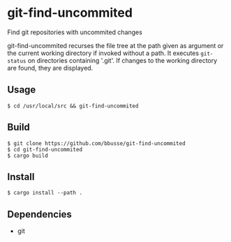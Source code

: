 # git-find-uncommited
Find git repositories with uncommited changes

git-find-uncommited recurses the file tree at the path given as argument
or the current working directory if invoked without a path.
It executes `git-status` on directories containing '.git'.
If changes to the working directory are found, they are displayed.

## Usage
```
$ cd /usr/local/src && git-find-uncommited
```

## Build
```
$ git clone https://github.com/bbusse/git-find-uncommited
$ cd git-find-uncommited
$ cargo build
```
## Install
```
$ cargo install --path .
```
## Dependencies
- git
